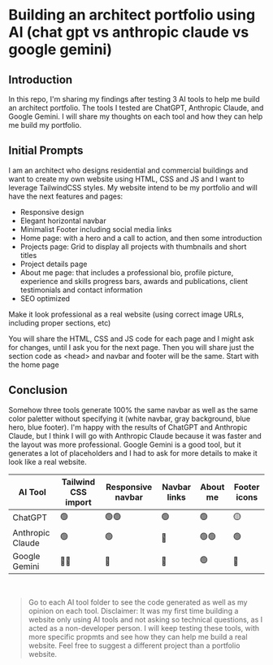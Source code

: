 # Building an architect portfolio using AI (chat gpt vs anthropic claude vs google gemini)

## Introduction

In this repo, I'm sharing my findings after testing 3 AI tools to help me build an architect portfolio. The tools I tested are ChatGPT, Anthropic Claude, and Google Gemini. I will share my thoughts on each tool and how they can help me build my portfolio.

## Initial Prompts

I am an architect who designs residential and commercial buildings and want to create my own website using HTML, CSS and JS and I want to leverage TailwindCSS styles. My website intend to be my portfolio and will have the next features and pages:

- Responsive design
- Elegant horizontal navbar
- Minimalist Footer including social media links
- Home page: with a hero and a call to action, and then some introduction
- Projects page: Grid to display all projects with thumbnails and short titles
- Project details page
- About me page: that includes a professional bio, profile picture, experience and skills progress bars, awards and publications, client testimonials and contact information
- SEO optimized

Make it look professional as a real website (using correct image URLs, including proper sections, etc)

You will share the HTML, CSS and JS code for each page and I might ask for changes, until I ask you for the next page. Then you will share just the section code as \<head> and navbar and footer will be the same. Start with the home page

## Conclusion

Somehow three tools generate 100% the same navbar as well as the same color paletter without specifying it (white navbar, gray background, blue hero, blue footer). I'm happy with the results of ChatGPT and Anthropic Claude, but I think I will go with Anthropic Claude because it was faster and the layout was more professional. Google Gemini is a good tool, but it generates a lot of placeholders and I had to ask for more details to make it look like a real website.

| AI Tool          | Tailwind CSS import | Responsive navbar | Navbar links | About me | Footer icons |
| ---------------- | ------------------- | ----------------- | ------------ | -------- | ------------ |
| ChatGPT          | 🟢                  | 🟢🟢              | 🟢           | 🟢       | 🟡           |
| Anthropic Claude | 🟢                  | 🟢                | 🔴           | 🟢🟢     | 🟢           |
| Google Gemini    | 🔴🔴                | 🔴                | 🔴           | 🟢       | 🔴           |

<br />

> Go to each AI tool folder to see the code generated as well as my opinion on each tool. Disclaimer: It was my first time building a website only using AI tools and not asking so technical questions, as I acted as a non-developer person. I will keep testing these tools, with more specific propmts and see how they can help me build a real website. Feel free to suggest a different project than a portfolio website.
